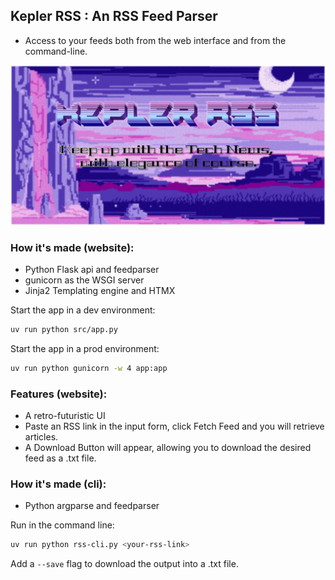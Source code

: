 ## Kepler RSS : An RSS Feed Parser

- Access to your feeds both from the web interface and from the command-line.

![Splash screen](public/splash.png)

### How it's made (website):
- Python Flask api and feedparser
- gunicorn as the WSGI server
- Jinja2 Templating engine and HTMX


Start the app in a dev environment:
```bash
uv run python src/app.py
```

Start the app in a prod environment:
```sh
uv run python gunicorn -w 4 app:app
```

### Features (website):

- A retro-futuristic UI
- Paste an RSS link in the input form, click Fetch Feed and you will retrieve articles.
- A Download Button will appear, allowing you to download the desired feed as a .txt file.

### How it's made (cli):
- Python argparse and feedparser

Run in the command line:
```sh
uv run python rss-cli.py <your-rss-link>
```

Add a `--save` flag to download the output into a .txt file.
